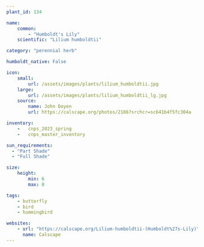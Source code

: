 ```yaml
---
plant_id: 134

name: 
    common: 
        - "Humboldt's Lily" 
    scientific: "Lilium humboldtii" 

category: "perennial herb"

humboldt_native: False

icon: 
    small: 
        url: /assets/images/plants/lilium_humboldtii.jpg
    large: 
        url: /assets/images/plants/lilium_humboldtii_lg.jpg
    source: 
        name: John Doyen 
        url: https://calscape.org/photos/2186?srchcr=sc641b4f5fc304a

inventory: 
    -   cnps_2023_spring
    -   cnps_master_inventory

sun_requirements:
  - "Part Shade"
  - "Full Shade"

size:
    height: 
        min: 6
        max: 8

tags: 
    - butterfly
    - bird
    - hummingbird

websites: 
    - url: "https://calscape.org/Lilium-humboldtii-(Humboldt%27s-Lily)"
      name: Calscape
---
```



